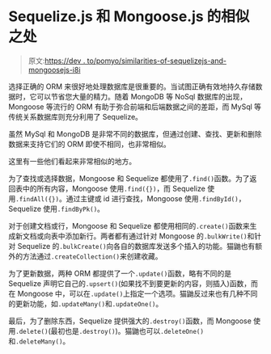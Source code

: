 # Sequelize.js 和 Mongoose.js 的相似之处

> 原文:[https://dev . to/pomyo/similarities-of-sequelizejs-and-mongoosejs-i8i](https://dev.to/pomyo/similarities-of-sequelizejs-and-mongoosejs-i8i)

选择正确的 ORM 来很好地处理数据库是很重要的。当试图正确有效地持久存储数据时，它可以节省您大量的精力。随着 MongoDB 等 NoSql 数据库的出现，Mongoose 等流行的 ORM 有助于弥合前端和后端数据之间的差距，而 MySql 等传统关系数据库则充分利用了 Sequelize。

虽然 MySql 和 MongoDB 是非常不同的数据库，但通过创建、查找、更新和删除数据来支持它们的 ORM 即使不相同，也非常相似。

这里有一些他们看起来非常相似的地方。

为了查找或选择数据，Mongoose 和 Sequelize 都使用了`.find()`函数。为了返回表中的所有内容，Mongoose 使用`.find({})`，而 Sequelize 使用`.findAll({})`。通过主键或 id 进行查找，Mongoose 使用`.findById()`，Sequelize 使用`.findByPk()`。

对于创建文档或行，Mongoose 和 Sequelize 都使用相同的`.create()`函数来生成新文档或向表中添加新行。两者都有通过针对 Mongoose 的`.bulkWrite()`和针对 Sequelize 的`.bulkCreate()`向各自的数据库发送多个插入的功能。猫鼬也有额外的方法通过`.createCollection()`来创建收藏。

为了更新数据，两种 ORM 都提供了一个`.update()`函数，略有不同的是 Sequelize 声明它自己的`.upsert()`(如果找不到要更新的内容，则插入)函数，而在 Mongoose 中，可以在`.update()`上指定一个选项。猫鼬反过来也有几种不同的更新功能，如`.updateMany()`和`.updateOne()`。

最后，为了删除东西，Sequelize 提供强大的`.destroy()`函数，而 Mongoose 使用`.delete()`(最初也是`.destroy()`)。猫鼬也可以`.deleteOne()`和`.deleteMany()`。